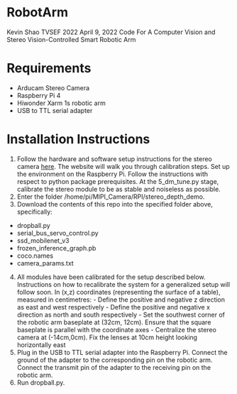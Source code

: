 # RobotArm
Kevin Shao
TVSEF 2022
April 9, 2022
Code For A Computer Vision and Stereo Vision-Controlled Smart Robotic Arm
# Requirements
 - Arducam Stereo Camera
 - Raspberry Pi 4
 - Hiwonder Xarm 1s robotic arm
 - USB to TTL serial adapter
# Installation Instructions
1. Follow the hardware and software setup instructions for the stereo camera [here](https://www.arducam.com/docs/cameras-for-raspberry-pi/synchronized-stereo-camera-hat/opencv-and-depth-map-on-arducam-stereo-camera-hat-tutorial/). The website will walk you through calibration steps. Set up the environment on the Raspberry Pi. Follow the instructions with respect to python package prerequisites. At the 5_dm_tune.py stage, calibrate the stereo module to be as stable and noiseless as possible. 
2. Enter the folder /home/pi/MIPI_Camera/RPI/stereo_depth_demo.
3. Download the contents of this repo into the specified folder above, specifically:
 - dropball.py
 - serial_bus_servo_control.py
 - ssd_mobilenet_v3
 - frozen_inference_graph.pb
 - coco.names
 - camera_params.txt
4. All modules have been calibrated for the setup described below. Instructions on how to recalibrate the system for a generalized setup will follow soon.
   In (x,z) coordinates (representing the surface of a table), measured in centimetres:
       - Define the positive and negative z direction as east and west respectively
       - Define the positive and negative x direction as north and south respectively
       - Set the southwest corner of the robotic arm baseplate at (32cm, 12cm). Ensure that the square baseplate is parallel with the coordinate axes
       - Centralize the stereo camera at (-14cm,0cm). Fix the lenses at 10cm height looking horizontally east
6. Plug in the USB to TTL serial adapter into the Raspberry Pi. Connect the ground of the adapter to the corresponding pin on the robotic arm. Connect the transmit pin of the adapter to the receiving pin on the robotic arm.
7. Run dropball.py.
